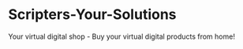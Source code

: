 # Scripters-Your-Solutions
Your virtual digital shop - Buy your virtual digital products from home!
